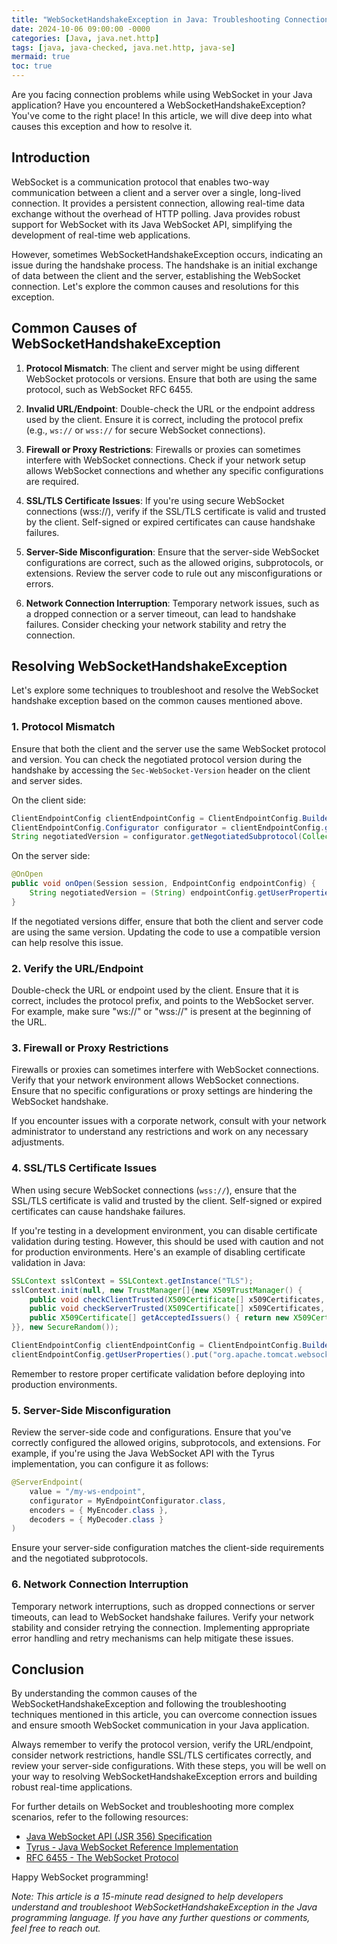 ```yaml
---
title: "WebSocketHandshakeException in Java: Troubleshooting Connection Issues"
date: 2024-10-06 09:00:00 -0000
categories: [Java, java.net.http]
tags: [java, java-checked, java.net.http, java-se]
mermaid: true
toc: true
---
```



Are you facing connection problems while using WebSocket in your Java application? Have you encountered a WebSocketHandshakeException? You've come to the right place! In this article, we will dive deep into what causes this exception and how to resolve it.

## Introduction

WebSocket is a communication protocol that enables two-way communication between a client and a server over a single, long-lived connection. It provides a persistent connection, allowing real-time data exchange without the overhead of HTTP polling. Java provides robust support for WebSocket with its Java WebSocket API, simplifying the development of real-time web applications.

However, sometimes WebSocketHandshakeException occurs, indicating an issue during the handshake process. The handshake is an initial exchange of data between the client and the server, establishing the WebSocket connection. Let's explore the common causes and resolutions for this exception.

## Common Causes of WebSocketHandshakeException

1. **Protocol Mismatch**: The client and server might be using different WebSocket protocols or versions. Ensure that both are using the same protocol, such as WebSocket RFC 6455.

2. **Invalid URL/Endpoint**: Double-check the URL or the endpoint address used by the client. Ensure it is correct, including the protocol prefix (e.g., `ws://` or `wss://` for secure WebSocket connections).

3. **Firewall or Proxy Restrictions**: Firewalls or proxies can sometimes interfere with WebSocket connections. Check if your network setup allows WebSocket connections and whether any specific configurations are required.

4. **SSL/TLS Certificate Issues**: If you're using secure WebSocket connections (wss://), verify if the SSL/TLS certificate is valid and trusted by the client. Self-signed or expired certificates can cause handshake failures.

5. **Server-Side Misconfiguration**: Ensure that the server-side WebSocket configurations are correct, such as the allowed origins, subprotocols, or extensions. Review the server code to rule out any misconfigurations or errors.

6. **Network Connection Interruption**: Temporary network issues, such as a dropped connection or a server timeout, can lead to handshake failures. Consider checking your network stability and retry the connection.

## Resolving WebSocketHandshakeException

Let's explore some techniques to troubleshoot and resolve the WebSocket handshake exception based on the common causes mentioned above.

### 1. Protocol Mismatch

Ensure that both the client and the server use the same WebSocket protocol and version. You can check the negotiated protocol version during the handshake by accessing the `Sec-WebSocket-Version` header on the client and server sides.

On the client side:
```java
ClientEndpointConfig clientEndpointConfig = ClientEndpointConfig.Builder.create().build();
ClientEndpointConfig.Configurator configurator = clientEndpointConfig.getConfigurator();
String negotiatedVersion = configurator.getNegotiatedSubprotocol(Collections.emptyList(), Collections.singletonList("Sec-WebSocket-Version:"));
```

On the server side:
```java
@OnOpen
public void onOpen(Session session, EndpointConfig endpointConfig) {
    String negotiatedVersion = (String) endpointConfig.getUserProperties().get("Sec-WebSocket-Version");
}
```

If the negotiated versions differ, ensure that both the client and server code are using the same version. Updating the code to use a compatible version can help resolve this issue.

### 2. Verify the URL/Endpoint

Double-check the URL or endpoint used by the client. Ensure that it is correct, includes the protocol prefix, and points to the WebSocket server. For example, make sure "ws://" or "wss://" is present at the beginning of the URL.

### 3. Firewall or Proxy Restrictions

Firewalls or proxies can sometimes interfere with WebSocket connections. Verify that your network environment allows WebSocket connections. Ensure that no specific configurations or proxy settings are hindering the WebSocket handshake.

If you encounter issues with a corporate network, consult with your network administrator to understand any restrictions and work on any necessary adjustments.

### 4. SSL/TLS Certificate Issues

When using secure WebSocket connections (`wss://`), ensure that the SSL/TLS certificate is valid and trusted by the client. Self-signed or expired certificates can cause handshake failures.

If you're testing in a development environment, you can disable certificate validation during testing. However, this should be used with caution and not for production environments. Here's an example of disabling certificate validation in Java:

```java
SSLContext sslContext = SSLContext.getInstance("TLS");
sslContext.init(null, new TrustManager[]{new X509TrustManager() {
    public void checkClientTrusted(X509Certificate[] x509Certificates, String s) {}
    public void checkServerTrusted(X509Certificate[] x509Certificates, String s) {}
    public X509Certificate[] getAcceptedIssuers() { return new X509Certificate[0]; }
}}, new SecureRandom());

ClientEndpointConfig clientEndpointConfig = ClientEndpointConfig.Builder.create().build();
clientEndpointConfig.getUserProperties().put("org.apache.tomcat.websocket.SSL_CONTEXT", sslContext);
```

Remember to restore proper certificate validation before deploying into production environments.

### 5. Server-Side Misconfiguration

Review the server-side code and configurations. Ensure that you've correctly configured the allowed origins, subprotocols, and extensions. For example, if you're using the Java WebSocket API with the Tyrus implementation, you can configure it as follows:

```java
@ServerEndpoint(
    value = "/my-ws-endpoint",
    configurator = MyEndpointConfigurator.class,
    encoders = { MyEncoder.class },
    decoders = { MyDecoder.class }
)
```

Ensure your server-side configuration matches the client-side requirements and the negotiated subprotocols.

### 6. Network Connection Interruption

Temporary network interruptions, such as dropped connections or server timeouts, can lead to WebSocket handshake failures. Verify your network stability and consider retrying the connection. Implementing appropriate error handling and retry mechanisms can help mitigate these issues.

## Conclusion

By understanding the common causes of the WebSocketHandshakeException and following the troubleshooting techniques mentioned in this article, you can overcome connection issues and ensure smooth WebSocket communication in your Java application.

Always remember to verify the protocol version, verify the URL/endpoint, consider network restrictions, handle SSL/TLS certificates correctly, and review your server-side configurations. With these steps, you will be well on your way to resolving WebSocketHandshakeException errors and building robust real-time applications.

For further details on WebSocket and troubleshooting more complex scenarios, refer to the following resources:

- [Java WebSocket API (JSR 356) Specification](https://jcp.org/en/jsr/detail?id=356)
- [Tyrus - Java WebSocket Reference Implementation](https://tyrus-project.github.io)
- [RFC 6455 - The WebSocket Protocol](https://datatracker.ietf.org/doc/html/rfc6455)

Happy WebSocket programming!

*Note: This article is a 15-minute read designed to help developers understand and troubleshoot WebSocketHandshakeException in the Java programming language. If you have any further questions or comments, feel free to reach out.*
